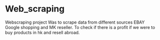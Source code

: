 # Web_scraping
 Webscraping project
Was to scrape data from different sources EBAY Google shopping and MK reseller.
To check if there is a profit if we were to buy products in hk and resell abroad.

